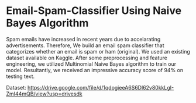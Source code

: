 # Email-Spam-Classifier Using Naive Bayes Algorithm

Spam emails have increased in recent years due to accelarating advertisements. Therefore, We build an email spam classifier that categorizes whether an email is spam or ham (original). We used an existing dataset available on Kaggle. After some preprocessing and feature engineering, we utilized Multinomial Naive Bayes algorithm to train our model. Resultantly, we received an impressive accuracy score of 94% on testing text. 

Dataset: https://drive.google.com/file/d/1qdogieeA6S6Dl62v80kkLgI-ZmI44mQB/view?usp=drivesdk

